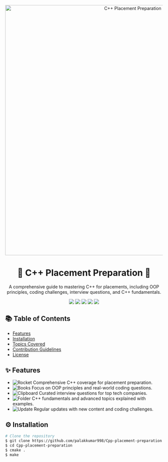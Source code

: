 <!-- Header Image -->
<p align="center">
  <img src="https://bs-uploads.toptal.io/blackfish-uploads/components/open_graph_image/8958349/og_image/optimized/0816-C__Mistakes-Waldek_Social-dfe55464df1f3105c8add45280123176.png" alt="C++ Placement Preparation" width="800">
</p>

<!-- Project Title -->
<h1 align="center">🚀 C++ Placement Preparation 🚀</h1>

<!-- Short Description -->
<p align="center">
  A comprehensive guide to mastering C++ for placements, including OOP principles, coding challenges, interview questions, and C++ fundamentals.
</p>

<!-- Badges Section with Shields.io -->
<p align="center">
  <img src="https://img.shields.io/badge/C++-Fundamentals-blue?style=for-the-badge">
  <img src="https://img.shields.io/badge/OOP-Principles-orange?style=for-the-badge">
  <img src="https://img.shields.io/badge/Coding-Questions-green?style=for-the-badge">
  <img src="https://img.shields.io/badge/Placements-Ready-yellow?style=for-the-badge">
  <img src="https://img.shields.io/badge/Interview-Prep-red?style=for-the-badge">
</p>

<!-- Table of Contents -->
## 📚 Table of Contents
- [Features](#features)
- [Installation](#installation)
- [Topics Covered](#topics-covered)
- [Contribution Guidelines](#contribution-guidelines)
- [License](#license)

<!-- Features Section with Octicons and Twemoji -->
## ✨ Features
- ![Rocket](https://github.githubassets.com/images/icons/emoji/unicode/1f680.png) Comprehensive C++ coverage for placement preparation.
- ![Books](https://github.githubassets.com/images/icons/emoji/unicode/1f4da.png) Focus on OOP principles and real-world coding questions.
- ![Clipboard](https://github.githubassets.com/images/icons/emoji/unicode/1f4cb.png) Curated interview questions for top tech companies.
- ![Folder](https://github.githubassets.com/images/icons/emoji/unicode/1f4c1.png) C++ fundamentals and advanced topics explained with examples.
- ![Update](https://github.githubassets.com/images/icons/emoji/unicode/1f504.png) Regular updates with new content and coding challenges.

<!-- Installation Section -->
## ⚙️ Installation
```bash
# Clone the repository
$ git clone https://github.com/palakkumar998/Cpp-placement-preparation
$ cd Cpp-placement-preparation
$ cmake .
$ make
